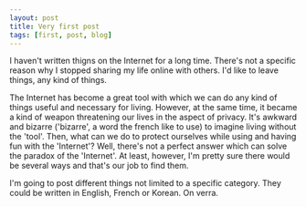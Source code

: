 ```yaml
---
layout: post
title: Very first post
tags: [first, post, blog]
---
```


I haven't written thigns on the Internet for a long time. There's not a
specific reason why I stopped sharing my life online with others. I'd like to
leave things, any kind of things.

The Internet has become a great tool with which we can do any kind of things
useful and necessary for living. However, at the same time, it became a kind of
weapon threatening our lives in the aspect of privacy. It's awkward and bizarre
('bizarre', a word the french like to use) to imagine living without the
'tool'. Then, what can we do to protect ourselves while using and having fun
with the 'Internet'? Well, there's not a perfect answer which can solve the
paradox of the 'Internet'. At least, however, I'm pretty sure there would be
several ways and that's our job to find them.

I'm going to post different things not limited to a specific category. They
could be written in English, French or Korean. On verra.
